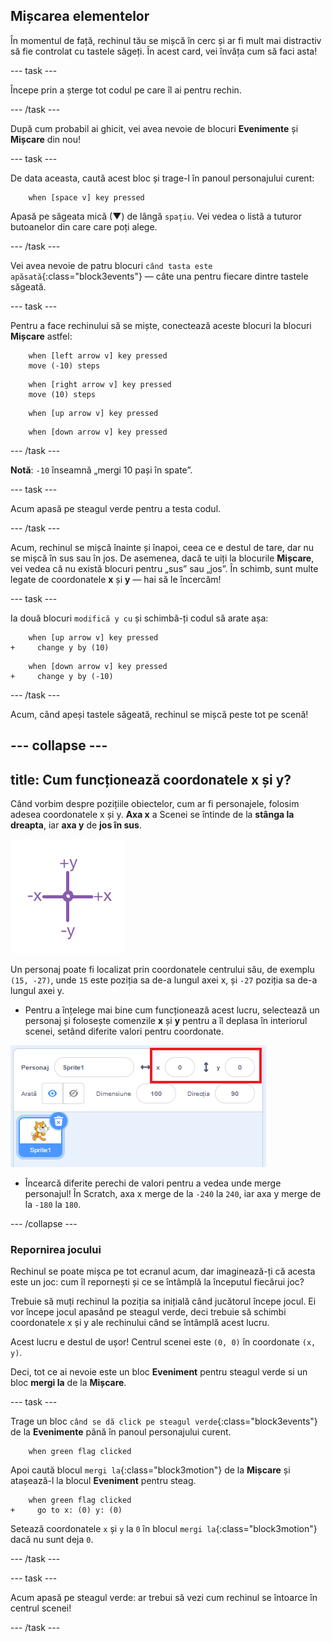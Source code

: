 ## Mișcarea elementelor

În momentul de față, rechinul tău se mișcă în cerc și ar fi mult mai distractiv să fie controlat cu tastele săgeți. În acest card, vei învăța cum să faci asta!

\--- task \---

Începe prin a șterge tot codul pe care îl ai pentru rechin.

\--- /task \---

După cum probabil ai ghicit, vei avea nevoie de blocuri **Evenimente** și **Mișcare** din nou!

\--- task \---

De data aceasta, caută acest bloc și trage-l în panoul personajului curent:

```blocks3
    when [space v] key pressed
```

Apasă pe săgeata mică (▼) de lângă `spațiu`. Vei vedea o listă a tuturor butoanelor din care care poți alege.

\--- /task \---

Vei avea nevoie de patru blocuri `când tasta este apăsată`{:class="block3events"} — câte una pentru fiecare dintre tastele săgeată.

\--- task \---

Pentru a face rechinului să se miște, conectează aceste blocuri la blocuri **Mișcare** astfel:

```blocks3
    when [left arrow v] key pressed
    move (-10) steps
```

```blocks3
    when [right arrow v] key pressed
    move (10) steps
```

```blocks3
    when [up arrow v] key pressed
```

```blocks3
    when [down arrow v] key pressed
```

\--- /task \---

**Notă**: `-10` înseamnă „mergi 10 pași în spate”.

\--- task \---

Acum apasă pe steagul verde pentru a testa codul.

\--- /task \---

Acum, rechinul se mișcă înainte și înapoi, ceea ce e destul de tare, dar nu se mișcă în sus sau în jos. De asemenea, dacă te uiți la blocurile **Mișcare**, vei vedea că nu există blocuri pentru „sus” sau „jos”. În schimb, sunt multe legate de coordonatele **x** și **y** — hai să le încercăm!

\--- task \---

Ia două blocuri `modifică y cu` și schimbă-ți codul să arate așa:

```blocks3
    when [up arrow v] key pressed
+     change y by (10)
```

```blocks3
    when [down arrow v] key pressed
+     change y by (-10)
```

\--- /task \---

Acum, când apeși tastele săgeată, rechinul se mișcă peste tot pe scenă!

## \--- collapse \---

## title: Cum funcționează coordonatele x și y?

Când vorbim despre pozițiile obiectelor, cum ar fi personajele, folosim adesea coordonatele x și y. **Axa x** a Scenei se întinde de la **stânga la dreapta**, iar **axa y** de **jos în sus**.

![](images/moving3.png)

Un personaj poate fi localizat prin coordonatele centrului său, de exemplu `(15, -27)`, unde `15` este poziția sa de-a lungul axei x, și `-27` poziția sa de-a lungul axei y.

+ Pentru a înțelege mai bine cum funcționează acest lucru, selectează un personaj și folosește comenzile **x** și **y** pentru a îl deplasa în interiorul scenei, setând diferite valori pentru coordonate.

![](images/xycoords.png)

+ Încearcă diferite perechi de valori pentru a vedea unde merge personajul! În Scratch, axa x merge de la `-240` la `240`, iar axa y merge de la `-180` la `180`.

\--- /collapse \---

### Repornirea jocului

Rechinul se poate mișca pe tot ecranul acum, dar imaginează-ți că acesta este un joc: cum îl repornești și ce se întâmplă la începutul fiecărui joc?

Trebuie să muți rechinul la poziția sa inițială când jucătorul începe jocul. Ei vor începe jocul apasând pe steagul verde, deci trebuie să schimbi coordonatele x și y ale rechinului când se întâmplă acest lucru.

Acest lucru e destul de ușor! Centrul scenei este `(0, 0)` în coordonate `(x, y)`.

Deci, tot ce ai nevoie este un bloc **Eveniment** pentru steagul verde si un bloc **mergi la** de la **Mișcare**.

\--- task \---

Trage un bloc `când se dă click pe steagul verde`{:class="block3events"} de la **Evenimente** până în panoul personajului curent.

```blocks3
    when green flag clicked
```

Apoi caută blocul `mergi la`{:class="block3motion"} de la **Mișcare** și atașează-l la blocul **Eveniment** pentru steag.

```blocks3
    when green flag clicked
+     go to x: (0) y: (0)
```

Setează coordonatele `x` și `y` la `0` în blocul `mergi la`{:class="block3motion"} dacă nu sunt deja `0`.

\--- /task \---

\--- task \---

Acum apasă pe steagul verde: ar trebui să vezi cum rechinul se întoarce în centrul scenei!

\--- /task \---
